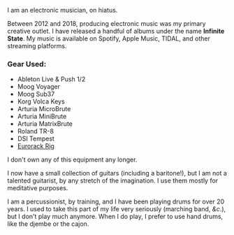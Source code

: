 I am an electronic musician, on hiatus.

Between 2012 and 2018, producing electronic music was my primary creative outlet. I have released a handful of albums under the name **Infinite State**. My music is available on Spotify, Apple Music, TIDAL, and other streaming platforms.

### Gear Used:

- Ableton Live & Push 1/2
- Moog Voyager
- Moog Sub37
- Korg Volca Keys
- Arturia MicroBrute
- Arturia MiniBrute
- Arturia MatrixBrute
- Roland TR-8
- DSI Tempest
- [Eurorack Rig](https://modulargrid.net/e/racks/view/63164)

I don't own any of this equipment any longer.

I now have a small collection of guitars (including a baritone!), but I am not a talented guitarist, by any stretch of the imagination. I use them mostly for meditative purposes.

I am a percussionist, by training, and I have been playing drums for over 20 years. I used to take this part of my life
very seriously (marching band, *&c*.), but I don't play much anymore. When I do play, I prefer to use hand drums, like the djembe or the cajon.

